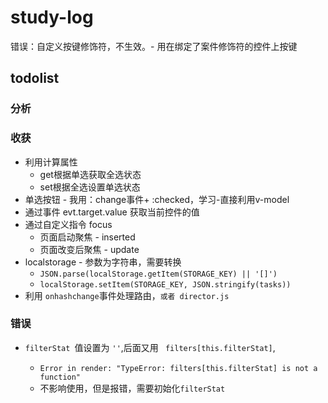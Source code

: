 # study-log

错误：自定义按键修饰符，不生效。- 用在绑定了案件修饰符的控件上按键

## todolist 

### 分析

### 收获

- 利用计算属性
  - get根据单选获取全选状态
  - set根据全选设置单选状态
- 单选按钮 - 我用：change事件+ :checked，学习-直接利用v-model
- 通过事件 evt.target.value 获取当前控件的值
- 通过自定义指令 focus
  - 页面启动聚焦 -  inserted
  - 页面改变后聚焦 - update 
- localstorage - 参数为字符串，需要转换
  - `JSON.parse(localStorage.getItem(STORAGE_KEY) || '[]')`
  - `localStorage.setItem(STORAGE_KEY, JSON.stringify(tasks))`
- 利用 `onhashchange`事件处理路由，`或者 director.js`

### 错误

- `filterStat `值设置为 `''`,后面又用 ` filters[this.filterStat]`, 

  - `Error in render: "TypeError: filters[this.filterStat] is not a function"`
  - 不影响使用，但是报错，需要初始化`filterStat `

  

